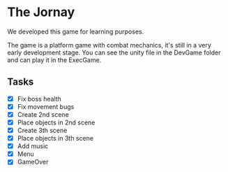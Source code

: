 # The Jornay
We developed this game for learning purposes.

The game is a platform game with combat mechanics, it's still in a very early development stage.
You can see the unity file in the DevGame folder and can play it in the ExecGame.

## Tasks

- [x] Fix boss health
- [x] Fix movement bugs
- [x] Create 2nd scene
- [x] Place objects in 2nd scene
- [x] Create 3th scene
- [x] Place objects in 3th scene
- [x] Add music
- [x] Menu
- [x] GameOver 
